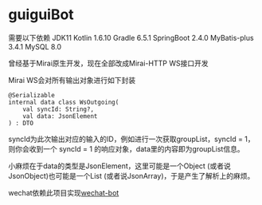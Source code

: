 # guiguiBot
需要以下依赖
JDK11
Kotlin 1.6.10
Gradle 6.5.1
SpringBoot 2.4.0
MyBatis-plus 3.4.1
MySQL 8.0 

曾经基于Mirai原生开发，现在全部改成Mirai-HTTP WS接口开发

Mirai WS会对所有输出对象进行如下封装

    @Serializable
    internal data class WsOutgoing(
        val syncId: String?,
        val data: JsonElement
    ) : DTO

syncId为此次输出对应的输入的ID，例如进行一次获取groupList，syncId = 1，则你会收到一个 syncId = 1 的响应对象，data里的内容即为groupList信息。

小麻烦在于data的类型是JsonElement，这里可能是一个Object (或者说JsonObject)也可能是一个List<Object> (或者说JsonArray)，于是产生了解析上的麻烦。




wechat依赖此项目实现[wechat-bot](https://github.com/cixingguangming55555/wechat-bot)
